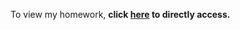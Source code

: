 
To view my homework, **click [here](https://stat545-ubc-hw-2019-20.github.io/stat545-hw-hanrach/hw4/hw4.html) to directly access.**
  
